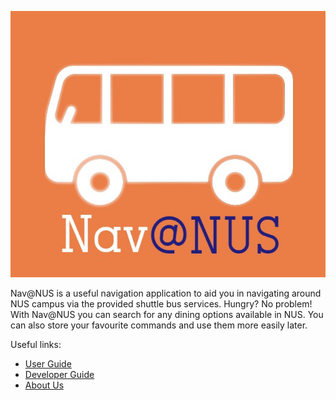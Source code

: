 
![logo](DG_Diagrams/Nav@NUSLogo.jpg)

Nav@NUS is a useful navigation application to aid you in navigating around NUS campus via the provided
shuttle bus services. Hungry? No problem! With Nav@NUS you can search for any dining options available 
in NUS. You can also store your favourite commands and use them more easily later.

Useful links:
* [User Guide](UserGuide.md)
* [Developer Guide](DeveloperGuide.md)
* [About Us](AboutUs.md)
